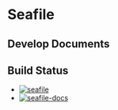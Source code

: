 # Seafile

## Develop Documents

## Build Status
* [![seafile](https://secure.travis-ci.org/haiwen/seafile.png?branch=master)](http://travis-ci.org/haiwen/seafile)
* [![seafile-docs](https://www.gitbook.io/button/status/book/chilledheart/seafile-docs)](https://www.gitbook.io/book/chilledheart/seafile-docs/activity)

